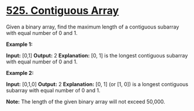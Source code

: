 # [525. Contiguous Array](https://leetcode.com/problems/contiguous-array/)

Given a binary array, find the maximum length of a contiguous subarray with equal number of 0 and 1.

**Example 1:**

**Input:** \[0,1\]
**Output:** 2
**Explanation:** \[0, 1\] is the longest contiguous subarray with equal number of 0 and 1.

**Example 2:**

**Input:** \[0,1,0\]
**Output:** 2
**Explanation:** \[0, 1\] (or \[1, 0\]) is a longest contiguous subarray with equal number of 0 and 1.

**Note:** The length of the given binary array will not exceed 50,000.
